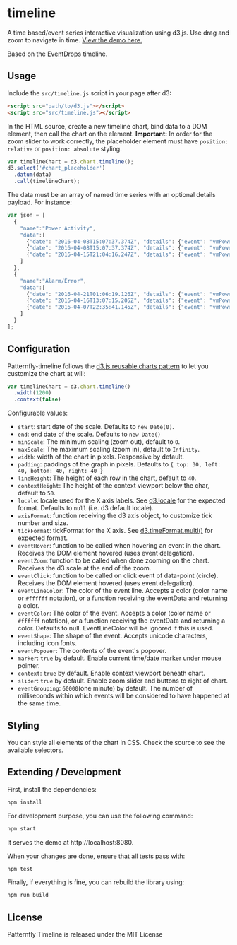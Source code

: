 timeline
==========

A time based/event series interactive visualization using d3.js. Use drag and zoom to navigate in time. [View the demo here.](https://rawgit.com/patternfly/patternfly-timeline/master-dist/demo/)

Based on the [EventDrops](https://github.com/marmelab/EventDrops) timeline.
## Usage

Include the `src/timeline.js` script in your page after d3:

```html
<script src="path/to/d3.js"></script>
<script src="src/timeline.js"></script>
```



In the HTML source, create a new timeline chart, bind data to a DOM element, then call the chart on the element. **Important:** In order for the zoom slider to work correctly, the placeholder element must have `position: relative` or `position: absolute` styling.

```js
var timelineChart = d3.chart.timeline();
d3.select('#chart_placeholder')
  .datum(data)
  .call(timelineChart);
```

The data must be an array of named time series with an optional details payload. For instance:

```js
var json = [
  {
    "name":"Power Activity",
    "data":[
      {"date": "2016-04-08T15:07:37.374Z", "details": {"event": "vmPowerOn", "object": "vmName"}},
      {"date": "2016-04-08T15:07:37.374Z", "details": {"event": "vmPowerOn", "object": "vmName"}},
      {"date": "2016-04-15T21:04:16.247Z", "details": {"event": "vmPowerOn", "object": "vmName"}}
    ]
  },
  {
    "name":"Alarm/Error",
    "data":[
      {"date": "2016-04-21T01:06:19.126Z", "details": {"event": "vmPowerOn", "object": "vmName"}},
      {"date": "2016-04-16T13:07:15.205Z", "details": {"event": "vmPowerOff", "object": "hostName"}},
      {"date": "2016-04-07T22:35:41.145Z", "details": {"event": "vmPowerOff", "object": "hostName"}}
    ]
  }
];
```

## Configuration

Patternfly-timeline follows the [d3.js reusable charts pattern](http://bost.ocks.org/mike/chart/) to let you customize the chart at will:

```js
var timelineChart = d3.chart.timeline()
  .width(1200)
  .context(false)
```

Configurable values:

  - `start`: start date of the scale. Defaults to `new Date(0)`.
  - `end`: end date of the scale. Defaults to `new Date()`
  - `minScale`: The minimum scaling (zoom out), default to `0`.
  - `maxScale`: The maximum scaling (zoom in), default to `Infinity`.
  - `width`: width of the chart in pixels. Responsive by default.
  - `padding`: paddings of the graph in pixels. Defaults to `{ top: 30, left: 40, bottom: 40, right: 40 }`
  - `lineHeight`: The height of each row in the chart, default to `40`.
  - `contextHeight`: The height of the context viewport below the char, default to `50`.
  - `locale`: locale used for the X axis labels. See [d3.locale](https://github.com/mbostock/d3/wiki/Localization#locale) for the expected format. Defaults to `null` (i.e. d3 default locale).
  - `axisFormat`: function receiving the d3 axis object, to customize tick number and size.
  - `tickFormat`: tickFormat for the X axis. See [d3.timeFormat.multi()](https://github.com/mbostock/d3/wiki/Time-Formatting#format_multi) for expected format.
  - `eventHover`: function to be called when hovering an event in the chart. Receives the DOM element hovered (uses event delegation).
  - `eventZoom`: function to be called when done zooming on the chart. Receives the d3 scale at the end of the zoom.
  - `eventClick`: function to be called on click event of data-point (circle). Receives the DOM element hovered (uses event delegation).
  - `eventLineColor`: The color of the event line. Accepts a color (color name or `#ffffff` notation), or a function receiving the eventData and returning a color.
  - `eventColor`: The color of the event. Accepts a color (color name or `#ffffff` notation), or a function receiving the eventData and returning a color. Defaults to null. EventLineColor will be ignored if this is used.
  - `eventShape`: The shape of the event. Accepts unicode characters, including icon fonts.
  - `eventPopover`: The contents of the event's popover.
  - `marker`: `true` by default. Enable current time/date marker under mouse pointer.
  - `context`: `true` by default. Enable context viewport beneath chart.
  - `slider`: `true` by default. Enable zoom slider and buttons to right of chart.
  - `eventGrouping`: `60000`(one minute) by default. The number of milliseconds within which events will be considered to have happened at the same time.

## Styling

You can style all elements of the chart in CSS. Check the source to see the available selectors.

## Extending / Development

First, install the dependencies:

```sh
npm install
```

For development purpose, you can use the following command:

``` sh
npm start
```

It serves the demo at http://localhost:8080.

When your changes are done, ensure that all tests pass with:

``` sh
npm test
```

Finally, if everything is fine, you can rebuild the library using:

``` sh
npm run build
```

## License

Patternfly Timeline is released under the MIT License
